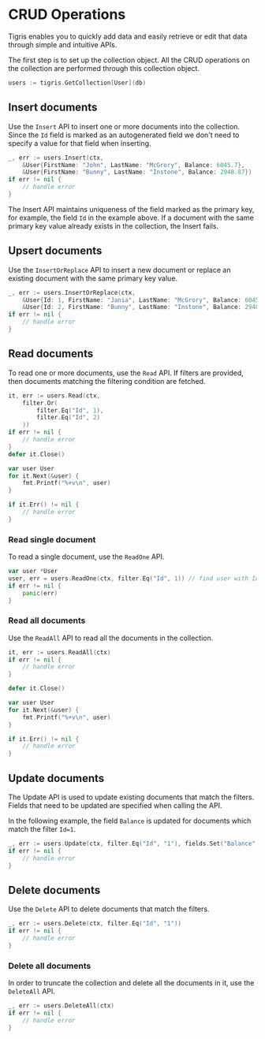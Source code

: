 # CRUD Operations

Tigris enables you to quickly add data and easily retrieve or edit that data
through simple and intuitive APIs.

The first step is to set up the collection object. All the CRUD operations
on the collection are performed through this collection object.

```go
users := tigris.GetCollection[User](db)
```

## Insert documents

Use the `Insert` API to insert one or more documents into the collection.
Since the `Id` field is marked as an autogenerated field we don't need to
specify a value for that field when inserting.

```go
_, err := users.Insert(ctx,
    &User{FirstName: "John", LastName: "McGrory", Balance: 6045.7},
    &User{FirstName: "Bunny", LastName: "Instone", Balance: 2948.87})
if err != nil {
    // handle error
}
```

The Insert API maintains uniqueness of the field marked as the primary key,
for example, the field `Id` in the example above. If a document with the
same primary key value already exists in the collection, the Insert fails.

## Upsert documents

Use the `InsertOrReplace` API to insert a new document or replace an existing
document with the same primary key value.

```go
_, err := users.InsertOrReplace(ctx,
    &User{Id: 1, FirstName: "Jania", LastName: "McGrory", Balance: 6045.7},
    &User{Id: 2, FirstName: "Bunny", LastName: "Instone", Balance: 2948.87})
if err != nil {
    // handle error
}
```

## Read documents

To read one or more documents, use the `Read` API. If filters are provided,
then documents matching the filtering condition are fetched.

```go
it, err := users.Read(ctx,
    filter.Or(
        filter.Eq("Id", 1),
        filter.Eq("Id", 2)
    ))
if err != nil {
    // handle error
}
defer it.Close()

var user User
for it.Next(&user) {
    fmt.Printf("%+v\n", user)
}

if it.Err() != nil {
    // handle error
}
```

### Read single document

To read a single document, use the `ReadOne` API.

```go
var user *User
user, err = users.ReadOne(ctx, filter.Eq("Id", 1)) // find user with Id 1
if err != nil {
    panic(err)
}
```

### Read all documents

Use the `ReadAll` API to read all the documents in the collection.

```go
it, err := users.ReadAll(ctx)
if err != nil {
    // handle error
}

defer it.Close()

var user User
for it.Next(&user) {
    fmt.Printf("%+v\n", user)
}

if it.Err() != nil {
    // handle error
}
```

## Update documents

The Update API is used to update existing documents that match the filters.
Fields that need to be updated are specified when calling the API.

In the following example, the field `Balance` is updated for documents which
match the filter `Id=1`.

```go
_, err := users.Update(ctx, filter.Eq("Id", "1"), fields.Set("Balance", 200))
if err != nil {
    // handle error
}
```

## Delete documents

Use the `Delete` API to delete documents that match the filters.

```go
_, err := users.Delete(ctx, filter.Eq("Id", "1"))
if err != nil {
    // handle error
}
```

### Delete all documents

In order to truncate the collection and delete all the documents in it, use
the `DeleteAll` API.

```go
_, err := users.DeleteAll(ctx)
if err != nil {
    // handle error
}
```

